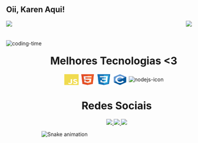 ## Oii, Karen Aqui!

<div>
  
  <img  height="180em" src="https://github-readme-stats.vercel.app/api?username=KarenMilene006&show_icons=true&theme=great-gatsby&include_all_commits=true&count_private=true"/>
  <img align="right" height="180em" src="https://github-readme-stats.vercel.app/api/top-langs/?username=KarenMilene006&layout=compact&langs_count=16&theme=great-gatsby"/>
</div>
<br>

<div  align="center"> 
  <div style="display: inline_block"><br>
    <img align="left" height="250" alt="coding-time" src="https://cdn.class101.net/images/1f95ae00-c42f-43b0-8204-befad64264be/1920xauto.webp">
    <h1 align="center">Melhores Tecnologias <3</h1>
    <img align="center" height="30" width="40" alt="js-icon"  src="https://raw.githubusercontent.com/devicons/devicon/master/icons/javascript/javascript-plain.svg">
    <img align="center" height="30" width="40" alt="html-icon" src="https://raw.githubusercontent.com/devicons/devicon/master/icons/html5/html5-original.svg">
    <img align="center" height="30" width="40" alt="css-icon" src="https://raw.githubusercontent.com/devicons/devicon/master/icons/css3/css3-original.svg">
    <img align="center" height="30" width="40" alt="c-icon" src="https://raw.githubusercontent.com/devicons/devicon/master/icons/c/c-original.svg">
    <img align="center" height="30" width="40" alt="nodejs-icon" src="https://raw.githubusercontent.com/jmnote/z-icons/master/svg/cpp.svg">
   </div>
    
  
  <h1 align="center">Redes Sociais</h1>
    <a href = "mailto: KarenMilene006.com">
      <img width="30" src="https://github.com/LuigiGf/LuigiGf/blob/main/gmail.svg">
    </a>
    <a href = "https://www.linkedin.com/in/karen-milene-b3945a264">
      <img width="25" src="https://github.com/LuigiGf/LuigiGf/blob/main/linkedin.svg">
    </a>  
    <a href = "https://www.instagram.com/karen_milene9/?igshid=MzRlODBiNWFlZA%3D%3D">
      <img width="25" src="https://github.com/LuigiGf/LuigiGf/blob/main/instagram.png">
    </a>
</div>

![Snake animation](https://github.com/KarenMilene006/KarenMilene006/blob/output/github-contribution-grid-snake.svg)
